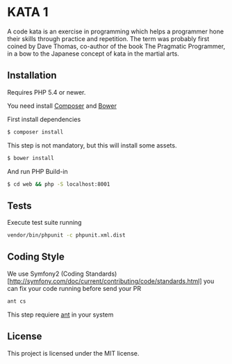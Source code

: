 # KATA 1

A code kata is an exercise in programming which helps a programmer hone their skills through practice and repetition. The term was probably first coined by Dave Thomas, co-author of the book The Pragmatic Programmer, in a bow to the Japanese concept of kata in the martial arts.

## Installation

Requires PHP 5.4 or newer.

You need install [Composer](http://getcomposer.org/) and [Bower](https://bower.io/)

First install dependencies

```bash
$ composer install
```

This step is not mandatory, but this will install some assets.

```bash
$ bower install
```

And run PHP Build-in

```bash
$ cd web && php -S localhost:8001
```

## Tests

Execute test suite running

```bash
vendor/bin/phpunit -c phpunit.xml.dist
```

## Coding Style

We use Symfony2 (Coding Standards)[http://symfony.com/doc/current/contributing/code/standards.html] you can fix your code running before send your PR 

```bash
ant cs
```

This step requiere [ant](https://ant.apache.org/) in your system


## License

This project is licensed under the MIT license.